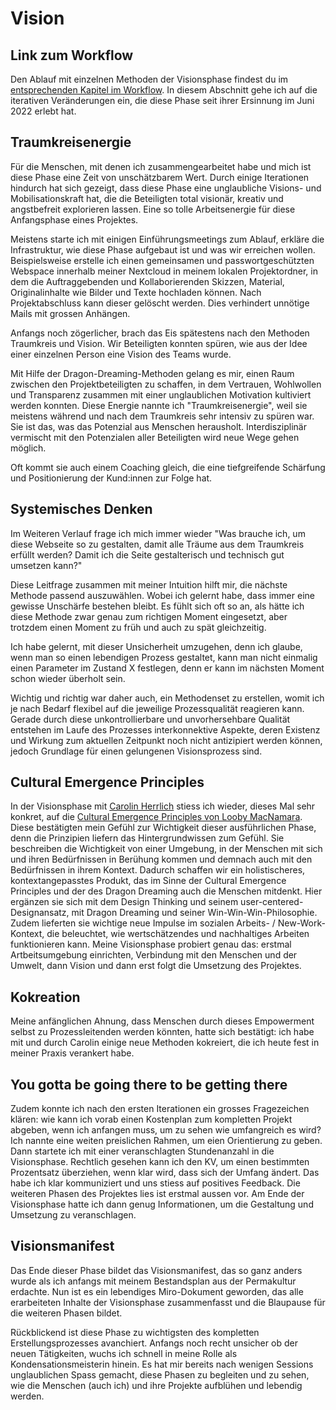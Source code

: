 # Vision

## Link zum Workflow

Den Ablauf mit einzelnen Methoden der Visionsphase findest du im [entsprechenden Kapitel im Workflow](http://localhost:8080/workflow/#vision). In diesem Abschnitt gehe ich auf die iterativen Veränderungen ein, die diese Phase seit ihrer Ersinnung im Juni 2022 erlebt hat.

## Traumkreisenergie

Für die Menschen, mit denen ich zusammengearbeitet habe und mich ist diese Phase eine Zeit von unschätzbarem Wert. Durch einige Iterationen hindurch hat sich gezeigt, dass diese Phase eine unglaubliche Visions- und Mobilisationskraft hat, die die Beteiligten total visionär, kreativ und angstbefreit explorieren lassen. Eine so tolle Arbeitsenergie für diese Anfangsphase eines Projektes.

Meistens starte ich mit einigen Einführungsmeetings zum Ablauf, erkläre die Infrastruktur, wie diese Phase aufgebaut ist und was wir erreichen wollen. Beispielsweise erstelle ich einen gemeinsamen und passwortgeschützten Webspace innerhalb meiner Nextcloud in meinem lokalen Projektordner, in dem die Auftraggebenden und Kollaborierenden Skizzen, Material, Originalinhalte wie Bilder und Texte hochladen können. Nach Projektabschluss kann dieser gelöscht werden. Dies verhindert unnötige Mails mit grossen Anhängen.

Anfangs noch zögerlicher, brach das Eis spätestens nach den Methoden Traumkreis und Vision. Wir Beteiligten konnten spüren, wie aus der Idee einer einzelnen Person eine Vision des Teams wurde.

Mit Hilfe der Dragon-Dreaming-Methoden gelang es mir, einen Raum zwischen den Projektbeteiligten zu schaffen, in dem Vertrauen, Wohlwollen und Transparenz zusammen mit einer unglaublichen Motivation kultiviert werden konnten. Diese Energie nannte ich "Traumkreisenergie", weil sie meistens während und nach dem Traumkreis sehr intensiv zu spüren war. Sie ist das, was das Potenzial aus Menschen herausholt. Interdisziplinär vermischt mit den Potenzialen aller Beteiligten wird neue Wege gehen möglich.

Oft kommt sie auch einem Coaching gleich, die eine tiefgreifende Schärfung und Positionierung der Kund:innen zur Folge hat.

## Systemisches Denken

Im Weiteren Verlauf frage ich mich immer wieder "Was brauche ich, um diese Webseite so zu gestalten, damit alle Träume aus dem Traumkreis erfüllt werden? Damit ich die Seite gestalterisch und technisch gut umsetzen kann?"

Diese Leitfrage zusammen mit meiner Intuition hilft mir, die nächste Methode passend auszuwählen. Wobei ich gelernt habe, dass immer eine gewisse Unschärfe bestehen bleibt. Es fühlt sich oft so an, als hätte ich diese Methode zwar genau zum richtigen Moment eingesetzt, aber trotzdem einen Moment zu früh und auch zu spät gleichzeitig.

Ich habe gelernt, mit dieser Unsicherheit umzugehen, denn ich glaube, wenn man so einen lebendigen Prozess gestaltet, kann man nicht einmalig einen Parameter im Zustand X festlegen, denn er kann im nächsten Moment schon
wieder überholt sein.

Wichtig und richtig war daher auch, ein Methodenset zu erstellen, womit ich je nach Bedarf flexibel auf die jeweilige Prozessqualität reagieren kann. Gerade durch diese unkontrollierbare und unvorhersehbare Qualität entstehen im Laufe des Prozesses interkonnektive Aspekte, deren Existenz und Wirkung zum
aktuellen Zeitpunkt noch nicht antizipiert werden können, jedoch Grundlage für einen gelungenen Visionsprozess sind.

## Cultural Emergence Principles

In der Visionsphase mit [Carolin Herrlich](https://herrliche-permakultur.de/) stiess ich wieder, dieses Mal sehr konkret, auf die [Cultural Emergence Principles von Looby MacNamara](https://www.permanentpublications.co.uk/port/cultural-emergence-a-toolkit-for-transforming-ourselves-the-world/). Diese bestätigten mein Gefühl zur Wichtigkeit dieser ausführlichen Phase, denn die Prinzipien liefern das Hintergrundwissen zum Gefühl. Sie beschreiben die Wichtigkeit von einer Umgebung, in der Menschen mit sich und ihren Bedürfnissen in Berühung kommen und demnach auch mit den Bedürfnissen in ihrem Kontext. Dadurch schaffen wir ein holistischeres, kontextangepasstes Produkt, das im Sinne der Cultural Emergence Principles und der des Dragon Dreaming auch die Menschen mitdenkt. Hier ergänzen sie sich mit dem Design Thinking und seinem user-centered-Designansatz, mit Dragon Dreaming und seiner Win-Win-Win-Philosophie. Zudem lieferten sie wichtige neue Impulse im sozialen Arbeits- / New-Work-Kontext, die beleuchtet, wie wertschätzendes und nachhaltiges Arbeiten funktionieren kann. Meine Visionsphase probiert genau das: erstmal Artbeitsumgebung einrichten, Verbindung mit den Menschen und der Umwelt, dann Vision und dann erst folgt die Umsetzung des Projektes.

## Kokreation

Meine anfänglichen Ahnung, dass Menschen durch dieses Empowerment selbst zu Prozessleitenden werden könnten, hatte sich bestätigt: ich habe mit und durch Carolin einige neue Methoden kokreiert, die ich heute fest in meiner Praxis verankert habe.

## You gotta be going there to be getting there

Zudem konnte ich nach den ersten Iterationen ein grosses Fragezeichen klären: wie kann ich vorab einen Kostenplan zum kompletten Projekt abgeben, wenn ich anfangen muss, um zu sehen wie umfangreich es wird? Ich nannte eine weiten preislichen Rahmen, um eien Orientierung zu geben. Dann startete ich mit einer veranschlagten Stundenanzahl in die Visionsphase. Rechtlich gesehen kann ich den KV, um einen bestimmten Prozentsatz überziehen, wenn klar wird, dass sich der Umfang ändert. Das habe ich klar kommuniziert und uns stiess auf positives Feedback. Die weiteren Phasen des Projektes lies ist erstmal aussen vor. Am Ende der Visionsphase hatte ich dann genug Informationen, um die Gestaltung und Umsetzung zu veranschlagen.

## Visionsmanifest

Das Ende dieser Phase bildet das Visionsmanifest, das so ganz anders wurde als ich anfangs mit meinem Bestandsplan aus der Permakultur erdachte. Nun ist es ein lebendiges Miro-Dokument geworden, das alle erarbeiteten Inhalte der Visionsphase zusammenfasst und die Blaupause für die weiteren Phasen bildet.

Rückblickend ist diese Phase zu wichtigsten des kompletten Erstellungsprozesses avanchiert. Anfangs noch recht unsicher ob der neuen Tätigkeiten, wuchs ich schnell in meine Rolle als Kondensationsmeisterin hinein. Es hat mir bereits nach wenigen Sessions unglaublichen Spass gemacht, diese Phasen zu begleiten und zu sehen, wie die Menschen (auch ich) und ihre Projekte aufblühen und lebendig werden.
